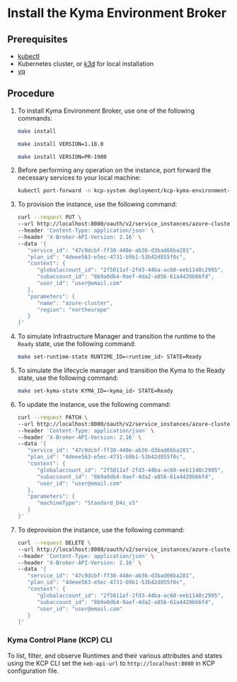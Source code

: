 # Install the Kyma Environment Broker

## Prerequisites

* [kubectl](https://kubernetes.io/docs/tasks/tools/install-kubectl/)
* Kubernetes cluster, or [k3d](https://k3d.io) for local installation
* [yq](https://github.com/mikefarah/yq)

## Procedure

1. To install Kyma Environment Broker, use one of the following commands:

    ```bash
    make install
    ```

    ```bash
    make install VERSION=1.18.0
    ```

    ```bash
    make install VERSION=PR-1980
    ```
   
2. Before performing any operation on the instance, port forward the necessary services to your local machine:

   ```bash
   kubectl port-forward -n kcp-system deployment/kcp-kyma-environment-broker 8080:8080 5432:5432
   ```

3. To provision the instance, use the following command:

   ```bash
   curl --request PUT \
   --url http://localhost:8080/oauth/v2/service_instances/azure-cluster \
   --header 'Content-Type: application/json' \
   --header 'X-Broker-API-Version: 2.16' \
   --data '{
      "service_id": "47c9dcbf-ff30-448e-ab36-d3bad66ba281",
      "plan_id": "4deee563-e5ec-4731-b9b1-53b42d855f0c",
      "context": {
         "globalaccount_id": "2f5011af-2fd3-44ba-ac60-eeb1148c2995",
         "subaccount_id": "8b9a0db4-9aef-4da2-a856-61a4420b66fd",
         "user_id": "user@email.com"
      },
      "parameters": {
         "name": "azure-cluster",
         "region": "northeurope"
      }
   }'
   ```

4. To simulate Infrastructure Manager and transition the runtime to the `Ready` state, use the following command:

   ```bash
   make set-runtime-state RUNTIME_ID=<runtime_id> STATE=Ready
   ```

5. To simulate the lifecycle manager and transition the Kyma to the Ready state, use the following command:

   ```bash
   make set-kyma-state KYMA_ID=<kyma_id> STATE=Ready
   ```

6. To update the instance, use the following command:

   ```bash
   curl --request PATCH \
   --url http://localhost:8080/oauth/v2/service_instances/azure-cluster?accepts_incomplete=true \
   --header 'Content-Type: application/json' \
   --header 'X-Broker-API-Version: 2.16' \
   --data '{
      "service_id": "47c9dcbf-ff30-448e-ab36-d3bad66ba281",
      "plan_id": "4deee563-e5ec-4731-b9b1-53b42d855f0c",
      "context": {
         "globalaccount_id": "2f5011af-2fd3-44ba-ac60-eeb1148c2995",
         "subaccount_id": "8b9a0db4-9aef-4da2-a856-61a4420b66fd",
         "user_id": "user@email.com"
      },
      "parameters": {
         "machineType": "Standard_D4s_v5"
      }
   }'
   ```

7. To deprovision the instance, use the following command:

   ```bash
   curl --request DELETE \
   --url http://localhost:8080/oauth/v2/service_instances/azure-cluster?accepts_incomplete=true&service_id=47c9dcbf-ff30-448e-ab36-d3bad66ba281&plan_id=4deee563-e5ec-4731-b9b1-53b42d855f0c \
   --header 'Content-Type: application/json' \
   --header 'X-Broker-API-Version: 2.16' \
   --data '{
      "service_id": "47c9dcbf-ff30-448e-ab36-d3bad66ba281",
      "plan_id": "4deee563-e5ec-4731-b9b1-53b42d855f0c",
      "context": {
         "globalaccount_id": "2f5011af-2fd3-44ba-ac60-eeb1148c2995",
         "subaccount_id": "8b9a0db4-9aef-4da2-a856-61a4420b66fd",
         "user_id": "user@email.com"
      }
   }'
   ```

### Kyma Control Plane (KCP) CLI

To list, filter, and observe Runtimes and their various attributes and states using the KCP CLI set the `keb-api-url` to `http://localhost:8080` in KCP configuration file.
